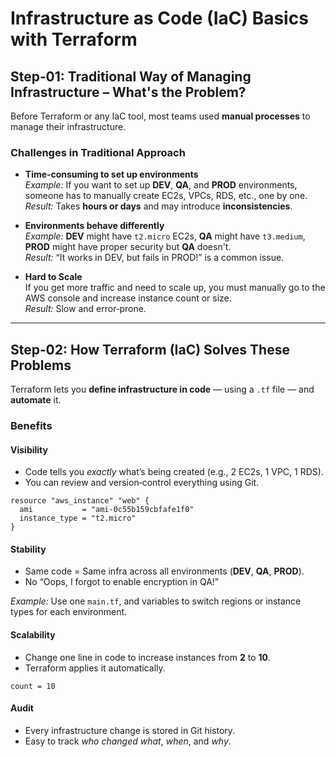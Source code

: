 #  Infrastructure as Code (IaC) Basics with Terraform

##  Step‑01: Traditional Way of Managing Infrastructure – What's the Problem?

Before Terraform or any IaC tool, most teams used **manual processes** to manage their infrastructure.

###  Challenges in Traditional Approach

- **Time‑consuming to set up environments**  
  *Example:* If you want to set up **DEV**, **QA**, and **PROD** environments, someone has to manually create EC2s, VPCs, RDS, etc., one by one.  
  *Result:* Takes **hours or days** and may introduce **inconsistencies**.

- **Environments behave differently**  
  *Example:* **DEV** might have `t2.micro` EC2s, **QA** might have `t3.medium`, **PROD** might have proper security but **QA** doesn't.  
  *Result:* “It works in DEV, but fails in PROD!” is a common issue.

- **Hard to Scale**  
  If you get more traffic and need to scale up, you must manually go to the AWS console and increase instance count or size.  
  *Result:* Slow and error‑prone.

---

##  Step‑02: How Terraform (IaC) Solves These Problems

Terraform lets you **define infrastructure in code** — using a `.tf` file — and **automate** it.

###  Benefits

#### Visibility
- Code tells you *exactly* what’s being created (e.g., 2 EC2s, 1 VPC, 1 RDS).
- You can review and version‑control everything using Git.

```hcl
resource "aws_instance" "web" {
  ami           = "ami-0c55b159cbfafe1f0"
  instance_type = "t2.micro"
}
```

#### Stability
- Same code = Same infra across all environments (**DEV**, **QA**, **PROD**).
- No “Oops, I forgot to enable encryption in QA!”

*Example:* Use one `main.tf`, and variables to switch regions or instance types for each environment.

#### Scalability
- Change one line in code to increase instances from **2** to **10**.
- Terraform applies it automatically.

```hcl
count = 10
```

#### Audit
- Every infrastructure change is stored in Git history.
- Easy to track *who changed what*, *when*, and *why*.
